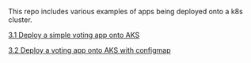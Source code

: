 This repo includes various examples of apps being deployed onto a k8s cluster.

[3.1 Deploy a simple voting app onto AKS](https://github.com/ozgurgulerx/learnaks/blob/main/03%20-%20Deploy%20a%20service%20onto%20the%20cluster%20%26%20Test%20scaling%20%26%20basic%20functionality/3.1%20Deploy%20a%20simple%20voting%20app.md)

[3.2 Deploy a voting app onto AKS with configmap](https://github.com/ozgurgulerx/learnaks/blob/main/03%20-%20Deploy%20a%20service%20onto%20the%20cluster%20%26%20Test%20scaling%20%26%20basic%20functionality/3.2%20Deploy%20a%20sample%20guestbook%20application)
